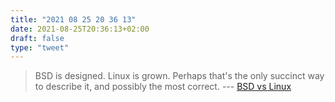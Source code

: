 ```yaml
---
title: "2021 08 25 20 36 13"
date: 2021-08-25T20:36:13+02:00
draft: false
type: "tweet"
---
```

> BSD is designed. Linux is grown. Perhaps that's the only succinct way to describe it, and possibly the most correct. --- [BSD vs Linux](https://www.over-yonder.net/~fullermd/rants/bsd4linux/01)
